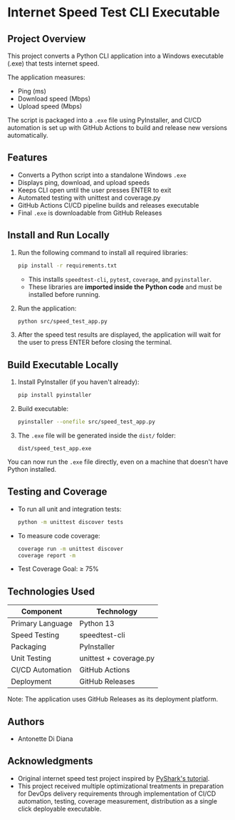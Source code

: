 # Internet Speed Test CLI Executable

## Project Overview

This project converts a Python CLI application into a Windows executable (.exe) that tests internet speed.

The application measures:
- Ping (ms)
- Download speed (Mbps)
- Upload speed (Mbps)

The script is packaged into a `.exe` file using PyInstaller, and CI/CD automation is set up with GitHub Actions to build and release new versions automatically.

## Features

- Converts a Python script into a standalone Windows `.exe`
- Displays ping, download, and upload speeds
- Keeps CLI open until the user presses ENTER to exit
- Automated testing with unittest and coverage.py
- GitHub Actions CI/CD pipeline builds and releases executable
- Final `.exe` is downloadable from GitHub Releases

## Install and Run Locally

1. Run the following command to install all required libraries:

    ```bash
    pip install -r requirements.txt
    ```

    - This installs `speedtest-cli`, `pytest`, `coverage`, and `pyinstaller`.
    - These libraries are **imported inside the Python code** and must be installed before running.

2. Run the application:

    ```bash
    python src/speed_test_app.py
    ```

3. After the speed test results are displayed, the application will wait for the user to press ENTER before closing the terminal.

## Build Executable Locally

1. Install PyInstaller (if you haven't already):

    ```bash
    pip install pyinstaller
    ```

2. Build executable:

    ```bash
    pyinstaller --onefile src/speed_test_app.py
    ```

3. The `.exe` file will be generated inside the `dist/` folder:

    ```
    dist/speed_test_app.exe
    ```

You can now run the `.exe` file directly, even on a machine that doesn't have Python installed.

## Testing and Coverage

- To run all unit and integration tests:

    ```bash
    python -m unittest discover tests
    ```

- To measure code coverage:

    ```bash
    coverage run -m unittest discover
    coverage report -m
    ```

- Test Coverage Goal: ≥ 75%

## Technologies Used

| Component        | Technology            |
|------------------|-----------------------|
| Primary Language | Python 13             |
| Speed Testing    | speedtest-cli         |
| Packaging        | PyInstaller           |
| Unit Testing     | unittest + coverage.py|
| CI/CD Automation | GitHub Actions        |
| Deployment       | GitHub Releases       |

Note: The application uses GitHub Releases as its deployment platform.

## Authors

- Antonette Di Diana

## Acknowledgments

- Original internet speed test project inspired by [PyShark's tutorial](https://pyshark.com/test-internet-speed-using-python/).
- This project received multiple optimizational treatments in preparation for DevOps delivery requirements through implementation of CI/CD automation, testing, coverage measurement, distribution as a single click deployable executable.
